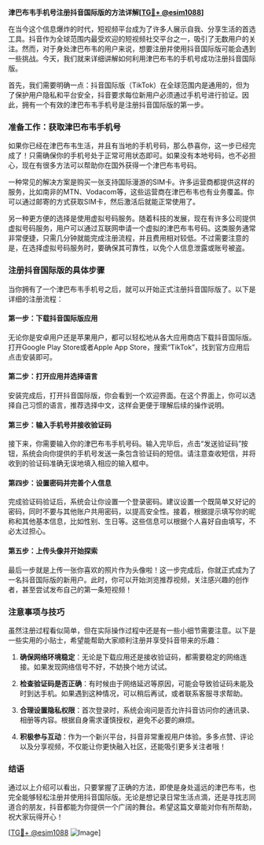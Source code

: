 **津巴布韦手机号注册抖音国际版的方法详解[[TG💪+ @esim1088](https://t.me/s/esim1088)]**

在当今这个信息爆炸的时代，短视频平台成为了许多人展示自我、分享生活的首选工具。抖音作为全球范围内最受欢迎的短视频社交平台之一，吸引了无数用户的关注。然而，对于身处津巴布韦的用户来说，想要注册并使用抖音国际版可能会遇到一些挑战。今天，我们就来详细讲解如何利用津巴布韦的手机号成功注册抖音国际版。

首先，我们需要明确一点：抖音国际版（TikTok）在全球范围内是通用的，但为了保护用户隐私和平台安全，抖音要求每位新用户必须通过手机号进行验证。因此，拥有一个有效的津巴布韦手机号是注册抖音国际版的第一步。

### **准备工作：获取津巴布韦手机号**

如果你已经在津巴布韦生活，并且有当地的手机号码，那么恭喜你，这一步已经完成了！只需确保你的手机号处于正常可用状态即可。如果没有本地号码，也不必担心，现在有很多方法可以帮助你在国外获得一个津巴布韦号码。

一种常见的解决方案是购买一张支持国际漫游的SIM卡。许多运营商都提供这样的服务，比如南非的MTN、Vodacom等，这些运营商在津巴布韦也有业务覆盖。你可以通过邮寄的方式获取SIM卡，然后激活后就能正常使用了。

另一种更方便的选择是使用虚拟号码服务。随着科技的发展，现在有许多公司提供虚拟号码服务，用户可以通过互联网申请一个虚拟的津巴布韦号码。这类服务通常非常便捷，只需几分钟就能完成注册流程，并且费用相对较低。不过需要注意的是，在选择虚拟号码服务时，要确保其可靠性，以免个人信息泄露或账号被盗。

### **注册抖音国际版的具体步骤**

当你拥有了一个津巴布韦手机号之后，就可以开始正式注册抖音国际版了。以下是详细的注册流程：

#### **第一步：下载抖音国际版应用**
无论你是安卓用户还是苹果用户，都可以轻松地从各大应用商店下载抖音国际版。打开Google Play Store或者Apple App Store，搜索“TikTok”，找到官方应用后点击安装即可。

#### **第二步：打开应用并选择语言**
安装完成后，打开抖音国际版，你会看到一个欢迎界面。在这个界面上，你可以选择自己习惯的语言，推荐选择中文，这样会更便于理解后续的操作说明。

#### **第三步：输入手机号并接收验证码**
接下来，你需要输入你的津巴布韦手机号码。输入完毕后，点击“发送验证码”按钮，系统会向你提供的手机号发送一条包含验证码的短信。请注意查收短信，并将收到的验证码准确无误地填入相应的输入框中。

#### **第四步：设置密码并完善个人信息**
完成验证码验证后，系统会让你设置一个登录密码。建议设置一个既简单又好记的密码，同时不要与其他账户共用密码，以提高安全性。接着，根据提示填写你的昵称和其他基本信息，比如性别、生日等。这些信息可以根据个人喜好自由填写，不必太过担心。

#### **第五步：上传头像并开始探索**
最后一步就是上传一张你喜欢的照片作为头像啦！这一步完成后，你就正式成为了一名抖音国际版的新用户。此时，你可以开始浏览推荐视频，关注感兴趣的创作者，甚至尝试发布自己的第一条短视频！

### **注意事项与技巧**

虽然注册过程看似简单，但在实际操作过程中还是有一些小细节需要注意。以下是一些实用的小贴士，希望能帮助大家顺利注册并享受抖音带来的乐趣：

1. **确保网络环境稳定**：无论是下载应用还是接收验证码，都需要稳定的网络连接。如果发现网络信号不好，不妨换个地方试试。
   
2. **检查验证码是否正确**：有时候由于网络延迟等原因，可能会导致验证码未能及时到达手机。如果遇到这种情况，可以稍后再试，或者联系客服寻求帮助。

3. **合理设置隐私权限**：首次登录时，系统会询问是否允许抖音访问你的通讯录、相册等内容。根据自身需求谨慎授权，避免不必要的麻烦。

4. **积极参与互动**：作为一个新兴平台，抖音非常重视用户体验。多多点赞、评论以及分享视频，不仅能让你更快融入社区，还能吸引更多关注者哦！

### **结语**

通过以上介绍可以看出，只要掌握了正确的方法，即使是身处遥远的津巴布韦，也完全能够轻松注册并使用抖音国际版。无论是想记录日常生活点滴，还是寻找志同道合的朋友，抖音都能为你提供一个广阔的舞台。希望这篇文章能对你有所帮助，祝大家玩得开心！

[[TG💪+ @esim1088](https://t.me/s/esim1088) ![Image](https://i.postimg.cc/4NQfJmqS/Snipaste-2025-05-13-00-14-12.png)]
